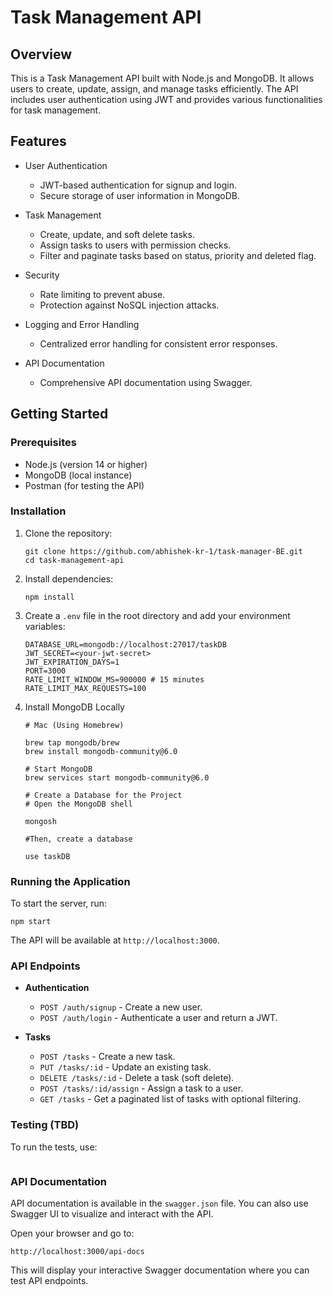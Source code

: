 # Task Management API

## Overview

This is a Task Management API built with Node.js and MongoDB. It allows users to create, update, assign, and manage tasks efficiently. The API includes user authentication using JWT and provides various functionalities for task management.

## Features

- User Authentication

  - JWT-based authentication for signup and login.
  - Secure storage of user information in MongoDB.

- Task Management

  - Create, update, and soft delete tasks.
  - Assign tasks to users with permission checks.
  - Filter and paginate tasks based on status, priority and deleted flag.

- Security

  - Rate limiting to prevent abuse.
  - Protection against NoSQL injection attacks.

- Logging and Error Handling

  - Centralized error handling for consistent error responses.

- API Documentation
  - Comprehensive API documentation using Swagger.

## Getting Started

### Prerequisites

- Node.js (version 14 or higher)
- MongoDB (local instance)
- Postman (for testing the API)

### Installation

1. Clone the repository:

   ```
   git clone https://github.com/abhishek-kr-1/task-manager-BE.git
   cd task-management-api
   ```

2. Install dependencies:

   ```
   npm install
   ```

3. Create a `.env` file in the root directory and add your environment variables:

   ```
   DATABASE_URL=mongodb://localhost:27017/taskDB
   JWT_SECRET=<your-jwt-secret>
   JWT_EXPIRATION_DAYS=1
   PORT=3000
   RATE_LIMIT_WINDOW_MS=900000 # 15 minutes
   RATE_LIMIT_MAX_REQUESTS=100
   ```


4. Install MongoDB Locally
    ```
    # Mac (Using Homebrew)

    brew tap mongodb/brew
    brew install mongodb-community@6.0

    # Start MongoDB
    brew services start mongodb-community@6.0

    # Create a Database for the Project
    # Open the MongoDB shell

    mongosh

    #Then, create a database

    use taskDB
    ```

### Running the Application

To start the server, run:

```
npm start
```

The API will be available at `http://localhost:3000`.

### API Endpoints

- **Authentication**

  - `POST /auth/signup` - Create a new user.
  - `POST /auth/login` - Authenticate a user and return a JWT.

- **Tasks**
  - `POST /tasks` - Create a new task.
  - `PUT /tasks/:id` - Update an existing task.
  - `DELETE /tasks/:id` - Delete a task (soft delete).
  - `POST /tasks/:id/assign` - Assign a task to a user.
  - `GET /tasks` - Get a paginated list of tasks with optional filtering.

### Testing (TBD)

To run the tests, use:

```

```

### API Documentation

API documentation is available in the `swagger.json` file. You can also use Swagger UI to visualize and interact with the API.

Open your browser and go to:

`http://localhost:3000/api-docs`

This will display your interactive Swagger documentation where you can test API endpoints.
